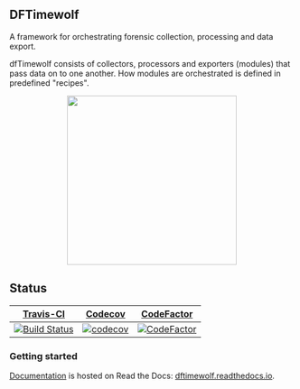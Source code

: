 ## DFTimewolf

A framework for orchestrating forensic collection, processing and data export.

dfTimewolf consists of collectors, processors and exporters (modules) that pass
data on to one another. How modules are orchestrated is defined in predefined
"recipes".

<p align="center">
  <img src="https://cloud.githubusercontent.com/assets/13300571/17257013/0065185c-5575-11e6-957d-5e662ec78d8c.png" width="300"/>
</p>

## Status
[Travis-CI](https://travis-ci.com/) |  [Codecov](https://codecov.io/) | [CodeFactor](https://codefactor.io)
--- | --- | --
[![Build Status](https://travis-ci.com/log2timeline/dftimewolf.svg?branch=main)](https://travis-ci.com/log2timeline/dftimewolf) | [![codecov](https://codecov.io/gh/log2timeline/dftimewolf/branch/main/graph/badge.svg)](https://codecov.io/gh/log2timeline/dftimewolf) | [![CodeFactor](https://www.codefactor.io/repository/github/log2timeline/dftimewolf/badge)](https://www.codefactor.io/repository/github/log2timeline/dftimewolf)

### Getting started

[Documentation](https://dftimewolf.readthedocs.io) is hosted on Read the Docs:
[dftimewolf.readthedocs.io](https://dftimewolf.readthedocs.io).
